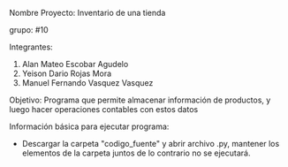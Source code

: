 Nombre Proyecto: Inventario de una tienda

grupo: #10

Integrantes:
1. Alan Mateo Escobar Agudelo
2. Yeison Dario Rojas Mora
3. Manuel Fernando Vasquez Vasquez

Objetivo: Programa que permite almacenar información de productos, y luego hacer operaciones contables con estos datos

Información básica para ejecutar programa:

- Descargar la carpeta "codigo_fuente" y abrir archivo .py, mantener los elementos de la carpeta juntos de lo contrario no se ejecutará.
